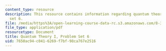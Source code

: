 ```yaml
---
content_type: resource
description: This resource contains information regarding quantum theory I, problem
  set 6.
file: /media/https%3A/open-learning-course-data-rc.s3.amazonaws.com/8-321-quantum-theory-i-fall-2017/7650ac94c0416269f7bf98ca767e2516_MIT8_321F17_Pset6.pdf
file_type: application/pdf
resourcetype: Document
title: Quantum Theory I, Problem Set 6
uid: 7650ac94-c041-6269-f7bf-98ca767e2516
---
```

